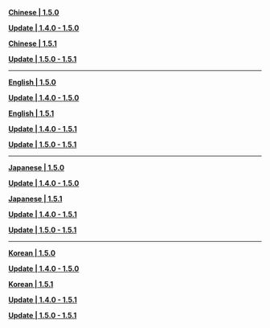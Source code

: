 **[Chinese | 1.5.0](https://autopatchhk.yuanshen.com/client_app/pc_mihoyo/20210428_de80a243f7474c39/Audio_Chinese_1.5.0.zip)**

**[Update | 1.4.0 - 1.5.0](https://autopatchhk.yuanshen.com/client_app/update/hk4e_global/10/zh-cn_1.4.0_1.5.0_diff_hvg2F3QM.zip)**

**[Chinese | 1.5.1](https://autopatchhk.yuanshen.com/client_app/pc_mihoyo/20210430_27ad367085356fd4/Audio_Chinese_1.5.1.zip)**

**[Update | 1.5.0 - 1.5.1](https://autopatchhk.yuanshen.com/client_app/update/hk4e_global/10/zh-cn_1.5.0_1.5.1_diff_2heO3D7V.zip)**

----

**[English | 1.5.0](https://autopatchhk.yuanshen.com/client_app/pc_mihoyo/20210428_de80a243f7474c39/Audio_English(US)_1.5.0.zip)**

**[Update | 1.4.0 - 1.5.0](https://autopatchhk.yuanshen.com/client_app/update/hk4e_global/10/en-us_1.4.0_1.5.0_diff_KdXT5Pi0.zip)**

**[English | 1.5.1](https://autopatchhk.yuanshen.com/client_app/pc_mihoyo/20210430_27ad367085356fd4/Audio_English(US)_1.5.1.zip)**

**[Update | 1.4.0 - 1.5.1](https://autopatchhk.yuanshen.com/client_app/update/hk4e_global/10/en-us_1.4.0_1.5.1_diff_CKgnIUN3.zip)**

**[Update | 1.5.0 - 1.5.1](https://autopatchhk.yuanshen.com/client_app/update/hk4e_global/10/en-us_1.5.0_1.5.1_diff_Gg3Q5aOK.zip)**

---

**[Japanese | 1.5.0](https://autopatchhk.yuanshen.com/client_app/pc_mihoyo/20210428_de80a243f7474c39/Audio_Japanese_1.5.0.zip)**

**[Update | 1.4.0 - 1.5.0](https://autopatchhk.yuanshen.com/client_app/update/hk4e_global/10/ja-jp_1.4.0_1.5.0_diff_hfBOW6ym.zip)**

**[Japanese | 1.5.1](https://autopatchhk.yuanshen.com/client_app/pc_mihoyo/20210430_27ad367085356fd4/Audio_Japanese_1.5.1.zip)**

**[Update | 1.4.0 - 1.5.1](https://autopatchhk.yuanshen.com/client_app/update/hk4e_global/10/ja-jp_1.4.0_1.5.1_diff_4sjKQmSG.zip)**

**[Update | 1.5.0 - 1.5.1](https://autopatchhk.yuanshen.com/client_app/update/hk4e_global/10/ja-jp_1.5.0_1.5.1_diff_P72LxVCa.zip)**

---

**[Korean | 1.5.0](https://autopatchhk.yuanshen.com/client_app/pc_mihoyo/20210428_de80a243f7474c39/Audio_Chinese_1.5.0.zip)**

**[Update | 1.4.0 - 1.5.0](https://autopatchhk.yuanshen.com/client_app/update/hk4e_global/10/ko-kr_1.4.0_1.5.0_diff_NcX8UP1L.zip)**

**[Korean | 1.5.1](https://autopatchhk.yuanshen.com/client_app/pc_mihoyo/20210430_27ad367085356fd4/Audio_Korean_1.5.1.zip)**

**[Update | 1.4.0 - 1.5.1](https://autopatchhk.yuanshen.com/client_app/update/hk4e_global/10/ko-kr_1.4.0_1.5.1_diff_bsZjWULg.zip)**

**[Update | 1.5.0 - 1.5.1](https://autopatchhk.yuanshen.com/client_app/update/hk4e_global/10/ko-kr_1.5.0_1.5.1_diff_4wMycdN3.zip)**
